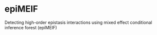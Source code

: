 # epiMEIF
Detecting high-order epistasis interactions using mixed effect conditional inference forest (epiMEIF)
